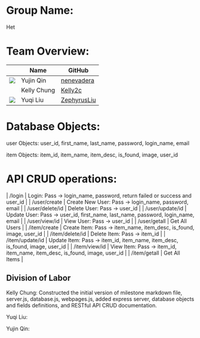 # Group Name: 
Het

# Team Overview: 
| | Name | GitHub |
| ------------- |------------- | ------------- |
| ![](https://avatars.githubusercontent.com/u/71847172?s=48&v=4) | Yujin Qin | [nenevadera](https://github.com/nenevadera) |
| ![]() | Kelly Chung | [Kelly2c](https://github.com/Kelly2c) |
| ![](https://avatars.githubusercontent.com/u/58710754?s=40&v=4) | Yuqi Liu| [ZephyrusLiu](https://github.com/ZephyrusLiu) |

# Database Objects:

user Objects: 
user_id, first_name, last_name, password, login_name, email

item Objects: 
item_id, item_name, item_desc, is_found, image, user_id

# API CRUD operations:

| /login               | Login: Pass -> login_name, password, return failed or success and user_id |
| /user/create         | Create New User: Pass -> login_name, password, email |
| /user/delete/id      | Delete User: Pass -> user_id |
| /user/update/id      | Update User: Pass -> user_id, first_name, last_name, password, login_name, email |
| /user/view/id        | View User: Pass -> user_id |
| /user/getall         | Get All Users |
| /item/create         | Create Item: Pass -> item_name, item_desc, is_found, image, user_id |
| /item/delete/id      | Delete Item: Pass -> item_id |
| /item/update/id      | Update Item: Pass -> item_id, item_name, item_desc, is_found, image, user_id |
| /item/view/id        | View Item: Pass -> item_id, item_name, item_desc, is_found, image, user_id |
| /item/getall         | Get All Items |

## Division of Labor
Kelly Chung: Constructed the initial version of milestone markdown file, server.js, database.js, webpages.js, added express server, database objects and fields definitions, and RESTful API CRUD documentation.

Yuqi Liu:

Yujin Qin: